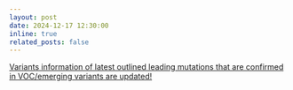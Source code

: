 ```yaml
---
layout: post
date: 2024-12-17 12:30:00
inline: true
related_posts: false
---
```


<a href="{{ '/Updates/' | relative_url }}" style="color: inherit;">Variants information of latest outlined leading mutations that are confirmed in VOC/emerging variants are updated!</a>

